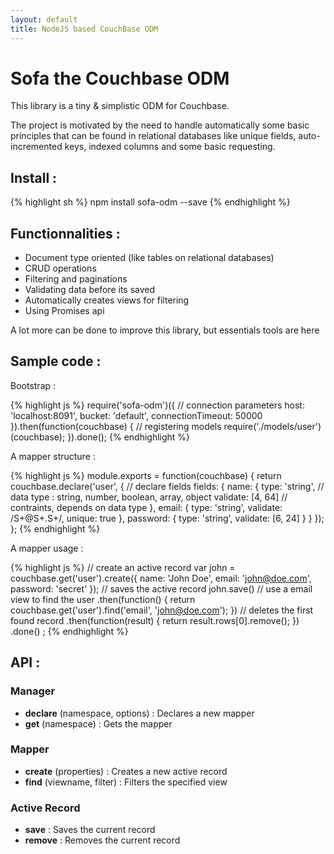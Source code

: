 ```yaml
---
layout: default
title: NodeJS based CouchBase ODM
---
```


# Sofa the Couchbase ODM

This library is a tiny & simplistic ODM for Couchbase. 

The project is motivated by the need to handle automatically some basic principles 
that can be found in relational databases like unique fields, auto-incremented keys, 
indexed columns and some basic requesting.

## Install :

{% highlight sh %}
npm install sofa-odm --save
{% endhighlight %}

## Functionnalities :

* Document type oriented (like tables on relational databases)
* CRUD operations
* Filtering and paginations
* Validating data before its saved
* Automatically creates views for filtering
* Using Promises api

A lot more can be done to improve this library, but essentials tools are here

## Sample code :

Bootstrap :

{% highlight js %}
require('sofa-odm')({
  // connection parameters
  host: 'localhost:8091',
  bucket: 'default',
  connectionTimeout: 50000
}).then(function(couchbase) {
  // registering models
  require('./models/user')(couchbase);
}).done();
{% endhighlight %}

A mapper structure :

{% highlight js %}
module.exports = function(couchbase) {
  return couchbase.declare('user', {
    // declare fields
    fields: {
      name: {
        type: 'string',       // data type : string, number, boolean, array, object
        validate: [4, 64]     // contraints, depends on data type
      },
      email: {
        type: 'string',
        validate: /S+@S+\.S+/,
        unique: true
      },
      password: {
        type: 'string',
        validate: [6, 24]
      }
    }
  });
};
{% endhighlight %}

A mapper usage :

{% highlight js %}
// create an active record
var john = couchbase.get('user').create({
  name: 'John Doe',
  email: 'john@doe.com',
  password: 'secret'
});
// saves the active record
john.save()
  // use a email view to find the user
  .then(function() {
    return couchbase.get('user').find('email', 'john@doe.com');
  })
  // deletes the first found record
  .then(function(result) {
    return result.rows[0].remove();
  })
  .done()
;
{% endhighlight %}

## API :

### Manager

* **declare** (namespace, options) : Declares a new mapper
* **get** (namespace) : Gets the mapper

### Mapper 

* **create** (properties) : Creates a new active record
* **find** (viewname, filter) : Filters the specified view

### Active Record

* **save** : Saves the current record
* **remove** : Removes the current record
